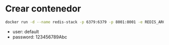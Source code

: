 # Crear contenedor

```sh
docker run -d --name redis-stack -p 6379:6379 -p 8001:8001 -e REDIS_ARGS="--requirepass 123456789Abc"  redis/redis-stack:7.2.0-v6
```

- user: default
- password: 123456789Abc
